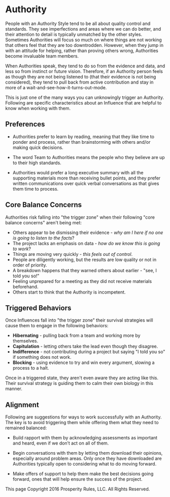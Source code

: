 # Authority

People with an Authority Style tend to be all about quality control and standards. They see imperfections and areas where we can do better, and their attention to detail is typically unmatched by the other styles. Sometimes Authorities will focus so much on where things are not working that others feel that they are too downtrodden.  However, when they jump in with an attitude for helping, rather than proving others wrong, Authorities become invaluable team members.

When Authorities speak, they tend to do so from the evidence and data, and less so from instinct or future vision.  Therefore, if an Authority person feels as though they are not being listened to (that their evidence is not being considered), they tend to pull back from active contribution and stay in more of a wait-and-see-how-it-turns-out-mode.

This is just one of the many ways you can unknowingly trigger an Authority. Following are specific characteristics about an Influence that are helpful to know when working with them.


## Preferences

* Authorities prefer to learn by reading, meaning that they like time to ponder and process, rather than brainstorming with others and/or making quick decisions.

* The word Team to Authorities means the people who they believe are up to their high standards.

* Authorities would prefer a long executive summary with all the supporting materials more than receiving bullet points, and they prefer written communications over quick verbal conversations as that gives them time to process.


## Core Balance Concerns

Authorities risk falling into "the trigger zone" when their following "core balance concerns" aren't being met:

* Others appear to be dismissing their evidence - *why am I here if no one is going to listen to the facts*?
* The project lacks an emphasis on data - *how do we know this is going to work*?
* Things are moving very quickly - *this feels out of control*.
* People are diligently working, but the results are low quality or not in order of priority.
* A breakdown happens that they warned others about earlier - "see, I told you so!"
* Feeling unprepared for a meeting as they did not receive materials beforehand.
* Others start to think that the Authority is incompetent.


## Triggered Behaviors

Once Influences fall into "the trigger zone" their survival strategies will cause them to engage in the following behaviors:

* **Hibernating** - pulling back from a team and working more by themselves.
* **Capitulation** - letting others take the lead even though they disagree.
* **Indifference** - not contributing during a project but saying "I told you so" if something does not work.
* **Blocking** - using evidence to try and win every argument, slowing a process to a halt.

Once in a triggered state, they aren't even aware they are acting like this. Their survival strategy is guiding them to calm their own biology in this manner.


## Alignment

Following are suggestions for ways to work successfully with an Authority. The key is to avoid triggering them while offering them what they need to remained balanced:

* Build rapport with them by acknowledging assessments as important and heard, even if we don’t act on all of them.

* Begin conversations with them by letting them download their opinions, especially around problem areas.  Only once they have downloaded are Authorities typically open to considering what to do moving forward.

* Make offers of support to help them make the best decisions going forward, ones that will help ensure the success of the project.

This page Copyright 2016 Prosperity Rules, LLC. All Rights Reserved.